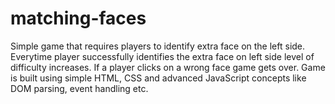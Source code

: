 # matching-faces
Simple game that requires players to identify extra face on the left side. Everytime player successfully identifies the extra face on left side level of difficulty increases. If a player clicks on a wrong face game gets over. Game is built using simple HTML, CSS and advanced JavaScript concepts like DOM parsing, event handling etc.
